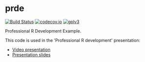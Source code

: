 # prde

[![Build Status](https://travis-ci.org/richelbilderbeek/prde.svg?branch=master)](https://travis-ci.org/richelbilderbeek/prde)
[![codecov.io](https://codecov.io/github/richelbilderbeek/prde/coverage.svg?branch=master)](https://codecov.io/github/richelbilderbeek/prde?branch=master)
[![gplv3](http://www.gnu.org/graphics/gplv3-88x31.png)](http://www.gnu.org/licenses/gpl.html)

Professional R Development Example.

This code is used in the 'Professional R development' presentation:
  * [Video presentation](http://streaming3.service.rug.nl/p2gplayer/Player.aspx?id=c9GNy2)
  * [Presentation slides](https://github.com/richelbilderbeek/PresentationsAboutR)


